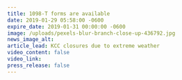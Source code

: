 ```yaml
---
title: 1098-T forms are available
date: 2019-01-29 05:58:00 -0600
expire_date: 2019-01-31 00:00:00 -0600
image: /uploads/pexels-blur-branch-close-up-436792.jpg
news_image_alt:
article_lead: KCC closures due to extreme weather
video_content: false
video_link:
press_release: false
---
```


